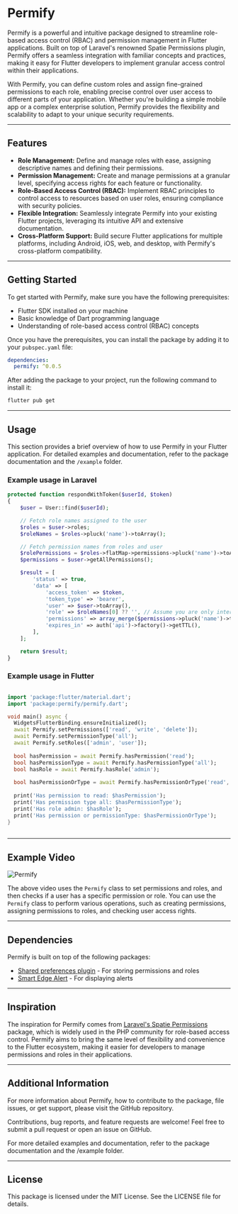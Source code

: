 # Permify

Permify is a powerful and intuitive package designed to streamline role-based access control (RBAC) and permission management in Flutter applications. Built on top of Laravel's renowned Spatie Permissions plugin, Permify offers a seamless integration with familiar concepts and practices, making it easy for Flutter developers to implement granular access control within their applications.

With Permify, you can define custom roles and assign fine-grained permissions to each role, enabling precise control over user access to different parts of your application. Whether you're building a simple mobile app or a complex enterprise solution, Permify provides the flexibility and scalability to adapt to your unique security requirements.

---

## Features

- **Role Management:** Define and manage roles with ease, assigning descriptive names and defining their permissions.
- **Permission Management:** Create and manage permissions at a granular level, specifying access rights for each feature or functionality.
- **Role-Based Access Control (RBAC):** Implement RBAC principles to control access to resources based on user roles, ensuring compliance with security policies.
- **Flexible Integration:** Seamlessly integrate Permify into your existing Flutter projects, leveraging its intuitive API and extensive documentation.
- **Cross-Platform Support:** Build secure Flutter applications for multiple platforms, including Android, iOS, web, and desktop, with Permify's cross-platform compatibility.

---

## Getting Started

To get started with Permify, make sure you have the following prerequisites:

- Flutter SDK installed on your machine
- Basic knowledge of Dart programming language
- Understanding of role-based access control (RBAC) concepts

Once you have the prerequisites, you can install the package by adding it to your `pubspec.yaml` file:

```yaml
dependencies:
  permify: ^0.0.5
```

After adding the package to your project, run the following command to install it:

```bash
flutter pub get
```

---

## Usage

This section provides a brief overview of how to use Permify in your Flutter application. For detailed examples and documentation, refer to the package documentation and the `/example` folder.

### Example usage in Laravel

```php
protected function respondWithToken($userId, $token)
{
    $user = User::find($userId);

    // Fetch role names assigned to the user
    $roles = $user->roles;
    $roleNames = $roles->pluck('name')->toArray();

    // Fetch permission names from roles and user
    $rolePermissions = $roles->flatMap->permissions->pluck('name')->toArray();
    $permissions = $user->getAllPermissions();

    $result = [
        'status' => true,
        'data' => [
            'access_token' => $token,
            'token_type' => 'bearer',
            'user' => $user->toArray(),
            'role' => $roleNames[0] ?? '', // Assume you are only interested in the first role
            'permissions' => array_merge($permissions->pluck('name')->toArray(), $rolePermissions) ?? [],
            'expires_in' => auth('api')->factory()->getTTL(),
        ],
    ];

    return $result;
}
```

### Example usage in Flutter

```dart

import 'package:flutter/material.dart';
import 'package:permify/permify.dart';

void main() async {
  WidgetsFlutterBinding.ensureInitialized();
  await Permify.setPermissions(['read', 'write', 'delete']);
  await Permify.setPermissionType('all');
  await Permify.setRoles(['admin', 'user']);
  
  bool hasPermission = await Permify.hasPermission('read');
  bool hasPermissionType = await Permify.hasPermissionType('all');
  bool hasRole = await Permify.hasRole('admin');
  
  bool hasPermissionOrType = await Permify.hasPermissionOrType('read', 'admin');
  
  print('Has permission to read: $hasPermission');
  print('Has permission type all: $hasPermissionType');
  print('Has role admin: $hasRole');
  print('Has permission or permissionType: $hasPermissionOrType');
}
    
```

---

## Example Video

![Permify](https://github.com/fenicfelix/flutter_permify/blob/main/screenshots/GIF.gif)

The above video uses the `Permify` class to set permissions and roles, and then checks if a user has a specific permission or role. You can use the `Permify` class to perform various operations, such as creating permissions, assigning permissions to roles, and checking user access rights.

---

## Dependencies

Permify is built on top of the following packages:

- [Shared preferences plugin](https://pub.dev/packages/shared_preferences) - For storing permissions and roles
- [Smart Edge Alert](https://pub.dev/packages/smart_edge_alert) - For displaying alerts

---

## Inspiration

The inspiration for Permify comes from [Laravel's Spatie Permissions](https://spatie.be/docs/laravel-permission/v5/introduction) package, which is widely used in the PHP community for role-based access control. Permify aims to bring the same level of flexibility and convenience to the Flutter ecosystem, making it easier for developers to manage permissions and roles in their applications.

---

## Additional Information
For more information about Permify, how to contribute to the package, file issues, or get support, please visit the GitHub repository.

Contributions, bug reports, and feature requests are welcome! Feel free to submit a pull request or open an issue on GitHub.

For more detailed examples and documentation, refer to the package documentation and the /example folder.

---

## License
This package is licensed under the MIT License. See the LICENSE file for details.

